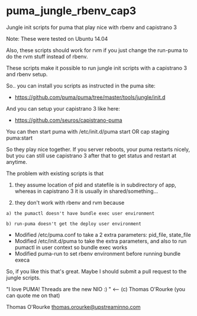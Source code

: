 puma_jungle_rbenv_cap3
======================

Jungle init scripts for puma that play nice with rbenv and capistrano 3

Note: These were tested on Ubuntu 14.04

Also, these scripts should work for rvm if you just change the run-puma to do the rvm stuff instead of rbenv.

These scripts make it possible to run jungle init scripts with a capistrano 3 and rbenv setup.

So.. you can install you scripts as instructed in the puma site:
* https://github.com/puma/puma/tree/master/tools/jungle/init.d

And you can setup your capistrano 3 like here:
* https://github.com/seuros/capistrano-puma

You can then start puma with
	/etc/init.d/puma start
OR
	cap staging puma:start
	
So they play nice together. If you server reboots, your puma restarts nicely, but you can still use capistrano 3 after that to get status and restart at anytime.


The problem with existing scripts is that
  1) they assume location of pid and statefile is in subdirectory of app, whereas in capistrano 3 it is usually in shared/something...
  
  2) they don't work with rbenv and rvm because

	a) the pumactl doesn't have bundle exec user environment

	b) run-puma doesn't get the deploy user environment

* Modified /etc/puma.conf to take a 2 extra parameters: pid_file, state_file
* Modified /etc/init.d/puma to take the extra parameters, and also to run pumactl in user context so bundle exec works
* Modified puma-run to set rbenv environment before running bundle execa


So, if you like this that's great. Maybe I should submit a pull request to the jungle scripts.

"I love PUMA! Threads are the new NIO :) " <-- (c) Thomas O'Rourke (you can quote me on that)

Thomas O'Rourke
<thomas.orourke@upstreaminno.com>
